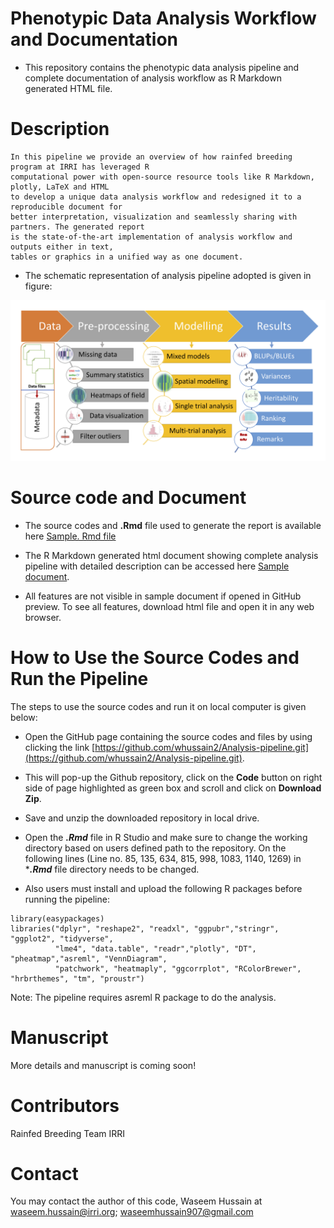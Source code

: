 # Phenotypic Data Analysis Workflow and Documentation

- This repository contains the phenotypic data analysis pipeline and complete documentation of analysis workflow as R Markdown generated HTML file.

# Description

```
In this pipeline we provide an overview of how rainfed breeding program at IRRI has leveraged R 
computational power with open-source resource tools like R Markdown, plotly, LaTeX and HTML
to develop a unique data analysis workflow and redesigned it to a reproducible document for
better interpretation, visualization and seamlessly sharing with partners. The generated report 
is the state-of-the-art implementation of analysis workflow and outputs either in text, 
tables or graphics in a unified way as one document. 
```


- The schematic representation of analysis pipeline adopted is given in figure: 

![](www/workflow.png)

#  Source code and Document
- The source codes and ****.Rmd**** file used to generate the report is available here [Sample. Rmd file](https://github.com/whussain2/Analysis-pipeline/blob/gh-pages/Codes/sample.report.Rmd)

- The R Markdown generated html document showing complete analysis pipeline with detailed description can be accessed here [Sample document](https://github.com/whussain2/Analysis-pipeline/blob/master/sample.html). 
- All features are not visible in sample document if opened in GitHub preview. To see all features, download html file and open it in any web browser.

# How to Use the Source Codes and Run the Pipeline

The steps to use the source codes and run it on local computer is given below:

- Open the GitHub page containing the source codes and files by using clicking the link [https://github.com/whussain2/Analysis-pipeline.git](https://github.com/whussain2/Analysis-pipeline.git).
- This will pop-up the Github repository, click on the **Code** button on right side of page highlighted as green box and scroll and click on **Download Zip**.
- Save and unzip the downloaded repository in local drive.  
- Open the ***.Rmd*** file in R Studio and make sure to change the working directory based on users defined path to the repository. On the following lines (Line no. 85, 135, 634, 815, 998, 1083, 1140, 1269) in ****.Rmd*** file directory needs to be changed.

- Also users must install and upload the following R packages before running the pipeline:

```
library(easypackages)
libraries("dplyr", "reshape2", "readxl", "ggpubr","stringr", "ggplot2", "tidyverse",
          "lme4", "data.table", "readr","plotly", "DT", "pheatmap","asreml", "VennDiagram", 
          "patchwork", "heatmaply", "ggcorrplot", "RColorBrewer", "hrbrthemes", "tm", "proustr")
```

Note: The pipeline requires asreml R package to do the analysis. 

# Manuscript

More details and manuscript is coming soon!


# Contributors
Rainfed Breeding Team IRRI

# Contact
You may contact the author of this code, Waseem Hussain at <waseem.hussain@irri.org>; <waseemhussain907@gmail.com>

